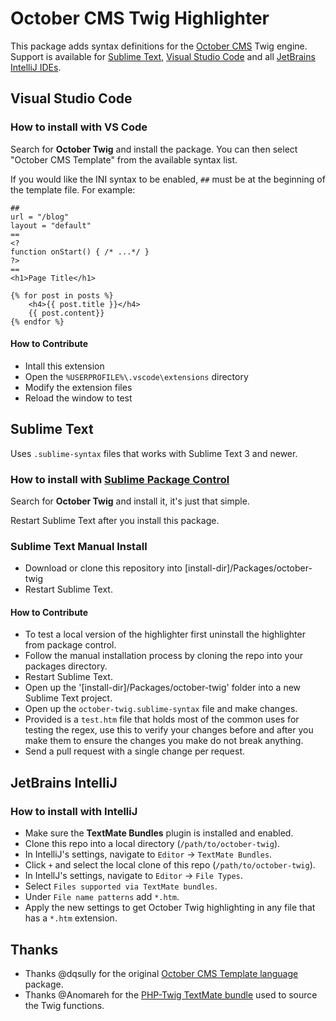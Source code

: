 # October CMS Twig Highlighter

This package adds syntax definitions for the [October CMS](https://docs.octobercms.com/2.x/markup/templating.html) Twig engine. Support is available for [Sublime Text](https://www.sublimetext.com/), [Visual Studio Code](https://code.visualstudio.com/) and all [JetBrains IntelliJ IDEs](https://www.jetbrains.com/).

## Visual Studio Code

### How to install with VS Code

Search for **October Twig** and install the package. You can then select "October CMS Template" from the available syntax list.

If you would like the INI syntax to be enabled, `##` must be at the beginning of the template file. For example:

```
##
url = "/blog"
layout = "default"
==
<?
function onStart() { /* ...*/ }
?>
==
<h1>Page Title</h1>

{% for post in posts %}
    <h4>{{ post.title }}</h4>
    {{ post.content}}
{% endfor %}
```


#### How to Contribute

- Intall this extension
- Open the `%USERPROFILE%\.vscode\extensions` directory
- Modify the extension files
- Reload the window to test

## Sublime Text

Uses `.sublime-syntax` files that works with Sublime Text 3 and newer.

### How to install with [Sublime Package Control](http://wbond.net/sublime_packages/package_control)

Search for **October Twig** and install it, it's just that simple.

Restart Sublime Text after you install this package.

### Sublime Text Manual Install

- Download or clone this repository into [install-dir]/Packages/october-twig
- Restart Sublime Text.

#### How to Contribute

- To test a local version of the highlighter first uninstall the highlighter from package control.
- Follow the manual installation process by cloning the repo into your packages directory.
- Restart Sublime Text.
- Open up the '[install-dir]/Packages/october-twig' folder into a new Sublime Text project.
- Open up the `october-twig.sublime-syntax` file and make changes.
- Provided is a `test.htm` file that holds most of the common uses for testing the regex, use this to verify your changes before and after you make them to ensure the changes you make do not break anything.
- Send a pull request with a single change per request.

## JetBrains IntelliJ

### How to install with IntelliJ

- Make sure the **TextMate Bundles** plugin is installed and enabled.
- Clone this repo into a local directory (`/path/to/october-twig`).
- In IntelliJ's settings, navigate to `Editor` -> `TextMate Bundles`.
- Click `+` and select the local clone of this repo (`/path/to/october-twig`).
- In IntellJ's settings, navigate to `Editor` -> `File Types`.
- Select `Files supported via TextMate bundles`.
- Under `File name patterns` add `*.htm`.
- Apply the new settings to get October Twig highlighting in any file that has a `*.htm` extension.

## Thanks

- Thanks @dqsully for the original [October CMS Template language](https://github.com/dqsully/octobercms-template-language) package.
- Thanks @Anomareh for the [PHP-Twig TextMate bundle](https://github.com/Anomareh/PHP-Twig.tmbundle) used to source the Twig functions.
